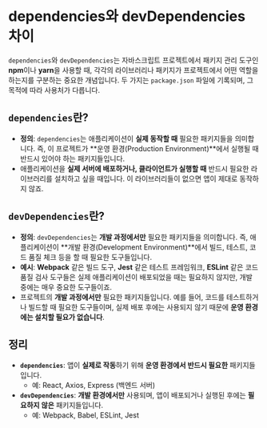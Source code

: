 # dependencies와 devDependencies 차이

`dependencies`와 `devDependencies`는 자바스크립트 프로젝트에서 패키지 관리 도구인 **npm**이나 **yarn**을 사용할 때, 각각의 라이브러리나 패키지가 프로젝트에서 어떤 역할을 하는지를 구분하는 중요한 개념입니다. 두 가지는 `package.json` 파일에 기록되며, 그 목적에 따라 사용처가 다릅니다.

## `dependencies`란?

- **정의**: `dependencies`는 애플리케이션이 **실제 동작할 때** 필요한 패키지들을 의미합니다. 즉, 이 프로젝트가 **운영 환경(Production Environment)**에서 실행될 때 반드시 있어야 하는 패키지들입니다.
- 애플리케이션을 **실제 서버에 배포하거나, 클라이언트가 실행할 때** 반드시 필요한 라이브러리를 설치하고 싶을 때입니다. 이 라이브러리들이 없으면 앱이 제대로 동작하지 않죠.

## `devDependencies`란?

- **정의**: `devDependencies`는 **개발 과정에서만** 필요한 패키지들을 의미합니다. 즉, 애플리케이션이 **개발 환경(Development Environment)**에서 빌드, 테스트, 코드 품질 체크 등을 할 때 필요한 도구들입니다.
- **예시**: **Webpack** 같은 빌드 도구, **Jest** 같은 테스트 프레임워크, **ESLint** 같은 코드 품질 검사 도구들은 실제 애플리케이션이 배포되었을 때는 필요하지 않지만, 개발 중에는 매우 중요한 도구들이죠.
- 프로젝트의 **개발 과정에서만** 필요한 패키지들입니다. 예를 들어, 코드를 테스트하거나 빌드할 때 필요한 도구들이며, 실제 배포 후에는 사용되지 않기 때문에 **운영 환경에는 설치할 필요가 없습니다**.

## 정리

- **`dependencies`**: 앱이 **실제로 작동**하기 위해 **운영 환경에서 반드시 필요한** 패키지들입니다.
    - 예: React, Axios, Express (백엔드 서버)
- **`devDependencies`**: **개발 환경에서만** 사용되며, 앱이 배포되거나 실행된 후에는 **필요하지 않은** 패키지들입니다.
    - 예: Webpack, Babel, ESLint, Jest
